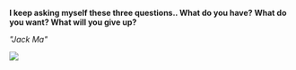 **I keep asking myself these three questions.. What do you have? What do you want? What will you give up?**

*"Jack Ma"*

![](https://api.nosense.lol/ghvc/?username=cdfrm)